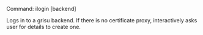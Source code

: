 Command:	ilogin [backend]

Logs in to a grisu backend. If there is no certificate proxy, interactively asks user for details to create one. 
